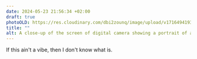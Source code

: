 ```yaml
---
date: 2024-05-23 21:56:34 +02:00
draft: true
photoOLD: https://res.cloudinary.com/dbi2zounq/image/upload/v1716494193/ofn1vadda593bdw5zng6.jpg
title: ""
alt: A close-up of the screen of digital camera showing a portrait of a person in a work setting
---
```


If this ain't a vibe, then I don't know what is.
